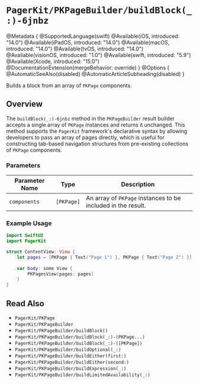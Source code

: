 # ``PagerKit/PKPageBuilder/buildBlock(_:)-6jnbz``

@Metadata {
    @SupportedLanguage(swift)
    @Available(iOS, introduced: "14.0")
    @Available(iPadOS, introduced: "14.0")
    @Available(macOS, introduced: "14.0")
    @Available(tvOS, introduced: "14.0")
    @Available(visionOS, introduced: "1.0")
    @Available(swift, introduced: "5.9")
    @Available(Xcode, introduced: "15.0")
    @DocumentationExtension(mergeBehavior: override)
}
@Options {
    @AutomaticSeeAlso(disabled)
    @AutomaticArticleSubheading(disabled)
}

Builds a block from an array of ``PKPage`` components.

## Overview

The `buildBlock(_:)-6jnbz` method in the ``PKPageBuilder`` result builder accepts a single array of ``PKPage`` instances and returns it unchanged. This method supports the `PagerKit` framework's declarative syntax by allowing developers to pass an array of pages directly, which is useful for constructing tab-based navigation structures from pre-existing collections of ``PKPage`` components.

### Parameters
| Parameter Name | Type | Description |
|----------------|------|-------------|
| `components` | `[PKPage]` | An array of ``PKPage`` instances to be included in the result. |

### Example Usage
```swift
import SwiftUI
import PagerKit

struct ContentView: View {
    let pages = [PKPage { Text("Page 1") }, PKPage { Text("Page 2") }]
    
    var body: some View {
        PKPagesView(pages: pages)
    }
}
```

## Read Also
- ``PagerKit/PKPage``
- ``PagerKit/PKPageBuilder``
- ``PagerKit/PKPageBuilder/buildBlock()``
- ``PagerKit/PKPageBuilder/buildBlock(_:)-(PKPage...)``
- ``PagerKit/PKPageBuilder/buildBlock(_:)-([PKPage])``
- ``PagerKit/PKPageBuilder/buildOptional(_:)``
- ``PagerKit/PKPageBuilder/buildEither(first:)``
- ``PagerKit/PKPageBuilder/buildEither(second:)``
- ``PagerKit/PKPageBuilder/buildExpression(_:)``
- ``PagerKit/PKPageBuilder/buildLimitedAvailability(_:)``
